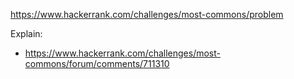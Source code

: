 https://www.hackerrank.com/challenges/most-commons/problem

Explain:

- https://www.hackerrank.com/challenges/most-commons/forum/comments/711310
